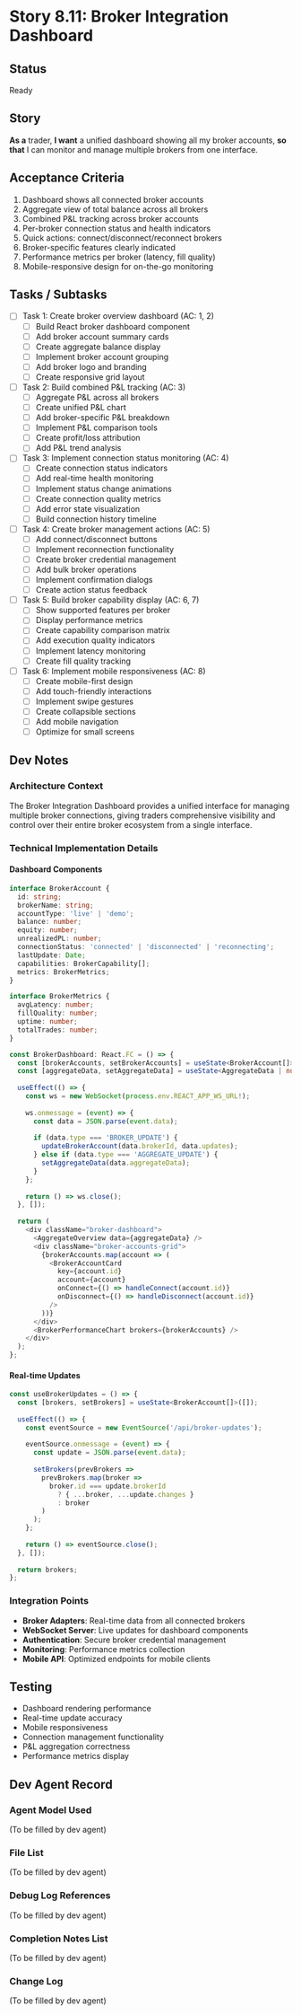 # Story 8.11: Broker Integration Dashboard

## Status
Ready

## Story
**As a** trader,
**I want** a unified dashboard showing all my broker accounts,
**so that** I can monitor and manage multiple brokers from one interface.

## Acceptance Criteria
1. Dashboard shows all connected broker accounts
2. Aggregate view of total balance across all brokers
3. Combined P&L tracking across broker accounts
4. Per-broker connection status and health indicators
5. Quick actions: connect/disconnect/reconnect brokers
6. Broker-specific features clearly indicated
7. Performance metrics per broker (latency, fill quality)
8. Mobile-responsive design for on-the-go monitoring

## Tasks / Subtasks
- [ ] Task 1: Create broker overview dashboard (AC: 1, 2)
  - [ ] Build React broker dashboard component
  - [ ] Add broker account summary cards
  - [ ] Create aggregate balance display
  - [ ] Implement broker account grouping
  - [ ] Add broker logo and branding
  - [ ] Create responsive grid layout

- [ ] Task 2: Build combined P&L tracking (AC: 3)
  - [ ] Aggregate P&L across all brokers
  - [ ] Create unified P&L chart
  - [ ] Add broker-specific P&L breakdown
  - [ ] Implement P&L comparison tools
  - [ ] Create profit/loss attribution
  - [ ] Add P&L trend analysis

- [ ] Task 3: Implement connection status monitoring (AC: 4)
  - [ ] Create connection status indicators
  - [ ] Add real-time health monitoring
  - [ ] Implement status change animations
  - [ ] Create connection quality metrics
  - [ ] Add error state visualization
  - [ ] Build connection history timeline

- [ ] Task 4: Create broker management actions (AC: 5)
  - [ ] Add connect/disconnect buttons
  - [ ] Implement reconnection functionality
  - [ ] Create broker credential management
  - [ ] Add bulk broker operations
  - [ ] Implement confirmation dialogs
  - [ ] Create action status feedback

- [ ] Task 5: Build broker capability display (AC: 6, 7)
  - [ ] Show supported features per broker
  - [ ] Display performance metrics
  - [ ] Create capability comparison matrix
  - [ ] Add execution quality indicators
  - [ ] Implement latency monitoring
  - [ ] Create fill quality tracking

- [ ] Task 6: Implement mobile responsiveness (AC: 8)
  - [ ] Create mobile-first design
  - [ ] Add touch-friendly interactions
  - [ ] Implement swipe gestures
  - [ ] Create collapsible sections
  - [ ] Add mobile navigation
  - [ ] Optimize for small screens

## Dev Notes

### Architecture Context
The Broker Integration Dashboard provides a unified interface for managing multiple broker connections, giving traders comprehensive visibility and control over their entire broker ecosystem from a single interface.

### Technical Implementation Details

#### Dashboard Components
```typescript
interface BrokerAccount {
  id: string;
  brokerName: string;
  accountType: 'live' | 'demo';
  balance: number;
  equity: number;
  unrealizedPL: number;
  connectionStatus: 'connected' | 'disconnected' | 'reconnecting';
  lastUpdate: Date;
  capabilities: BrokerCapability[];
  metrics: BrokerMetrics;
}

interface BrokerMetrics {
  avgLatency: number;
  fillQuality: number;
  uptime: number;
  totalTrades: number;
}

const BrokerDashboard: React.FC = () => {
  const [brokerAccounts, setBrokerAccounts] = useState<BrokerAccount[]>([]);
  const [aggregateData, setAggregateData] = useState<AggregateData | null>(null);
  
  useEffect(() => {
    const ws = new WebSocket(process.env.REACT_APP_WS_URL!);
    
    ws.onmessage = (event) => {
      const data = JSON.parse(event.data);
      
      if (data.type === 'BROKER_UPDATE') {
        updateBrokerAccount(data.brokerId, data.updates);
      } else if (data.type === 'AGGREGATE_UPDATE') {
        setAggregateData(data.aggregateData);
      }
    };
    
    return () => ws.close();
  }, []);
  
  return (
    <div className="broker-dashboard">
      <AggregateOverview data={aggregateData} />
      <div className="broker-accounts-grid">
        {brokerAccounts.map(account => (
          <BrokerAccountCard 
            key={account.id} 
            account={account}
            onConnect={() => handleConnect(account.id)}
            onDisconnect={() => handleDisconnect(account.id)}
          />
        ))}
      </div>
      <BrokerPerformanceChart brokers={brokerAccounts} />
    </div>
  );
};
```

#### Real-time Updates
```typescript
const useBrokerUpdates = () => {
  const [brokers, setBrokers] = useState<BrokerAccount[]>([]);
  
  useEffect(() => {
    const eventSource = new EventSource('/api/broker-updates');
    
    eventSource.onmessage = (event) => {
      const update = JSON.parse(event.data);
      
      setBrokers(prevBrokers => 
        prevBrokers.map(broker => 
          broker.id === update.brokerId 
            ? { ...broker, ...update.changes }
            : broker
        )
      );
    };
    
    return () => eventSource.close();
  }, []);
  
  return brokers;
};
```

### Integration Points
- **Broker Adapters**: Real-time data from all connected brokers
- **WebSocket Server**: Live updates for dashboard components
- **Authentication**: Secure broker credential management
- **Monitoring**: Performance metrics collection
- **Mobile API**: Optimized endpoints for mobile clients

## Testing
- Dashboard rendering performance
- Real-time update accuracy
- Mobile responsiveness
- Connection management functionality
- P&L aggregation correctness
- Performance metrics display

## Dev Agent Record

### Agent Model Used
(To be filled by dev agent)

### File List
(To be filled by dev agent)

### Debug Log References
(To be filled by dev agent)

### Completion Notes List
(To be filled by dev agent)

### Change Log
(To be filled by dev agent)
